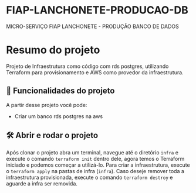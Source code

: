 # FIAP-LANCHONETE-PRODUCAO-DB
MICRO-SERVIÇO FIAP LANCHONETE - PRODUÇÃO BANCO DE DADOS


# Resumo do projeto



Projeto de Infraestrutura como código com rds postgres, utilizando Terraform para provisionamento e AWS como provedor da infraestrutura.



## 🔨 Funcionalidades do projeto



A partir desse projeto você pode:


- Criar um banco rds postgres na aws



## 🛠️ Abrir e rodar o projeto


Após clonar o projeto abra um terminal, navegue até o diretório `infra` e execute o comando `terraform init` dentro dele, agora temos o Terraform iniciado e podemos começar a utilizá-lo. Para criar a infraestrutura, execute o `terraform apply` na pastas de infra (`infra`).
Caso deseje remover toda a infraestrutura provisionada, execute o comando `terraform destroy` e aguarde a infra ser removida.
